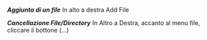 ***Aggiunta di un file***
In alto a destra Add File 

***Cancellazione File/Directory***
In Altro a Destra, accanto al menu file, cliccare il bottone (...)
